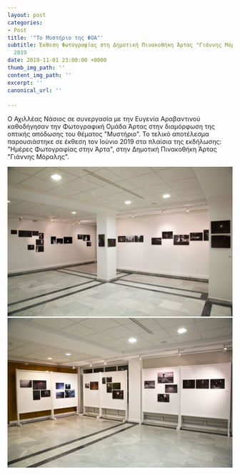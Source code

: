 ```yaml
---
layout: post
categories:
- Post
title: '"Το Μυστήριο της ΦΟΑ"'
subtitle: Έκθεση Φωτογραφίας στη Δημοτική Πινακοθήκη Άρτας "Γιάννης Μόραλης" - Ιούνιος
  2019
date: 2019-11-01 23:00:00 +0000
thumb_img_path: ''
content_img_path: ''
excerpt: ''
canonical_url: ''

---
```

Ο Αχιλλέας Νάσιος σε συνεργασία με την Ευγενία Αραβαντινού καθοδήγησαν την Φωτογραφική Ομάδα Άρτας στην διαμόρφωση της οπτικής απόδωσης του θέματος "Μυστήριο". Το τελικό αποτέλεσμα παρουσιάστηκε σε έκθεση τον Ιούνιο 2019 στα πλαίσια της εκδήλωσης: "Ημέρες Φωτογραφίας στην Άρτα", στην Δημοτική Πινακοθήκη Άρτας "Γιάννης Μόραλης".

![](/images/_MG_8141.jpg)![](/images/_MG_8139.jpg)
